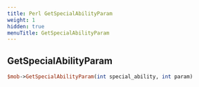 ```yaml
---
title: Perl GetSpecialAbilityParam
weight: 1
hidden: true
menuTitle: GetSpecialAbilityParam
---
```

## GetSpecialAbilityParam
```perl
$mob->GetSpecialAbilityParam(int special_ability, int param)
```